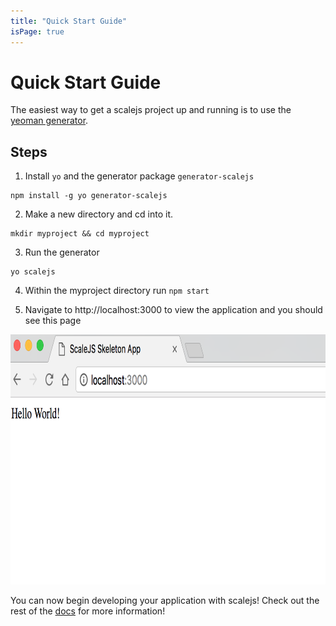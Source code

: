 ```yaml
---
title: "Quick Start Guide"
isPage: true
---
```


# Quick Start Guide
The easiest way to get a scalejs project up and running is to use the [yeoman generator](https://github.com/EikosPartners/generator-scalejs).

## Steps
1. Install `yo` and the generator package `generator-scalejs`
```
npm install -g yo generator-scalejs
```
2. Make a new directory and cd into it.
```
mkdir myproject && cd myproject
```
3. Run the generator
```
yo scalejs
```
4. Within the myproject directory run `npm start`

5. Navigate to http://localhost:3000 to view the application and you should see this page

<img src="scalejsapp.png" alt="scalejs app homepage" style="width: 700px; height:400px">

You can now begin developing your application with scalejs! Check out the rest of the [docs](./docs.html) for more information!
